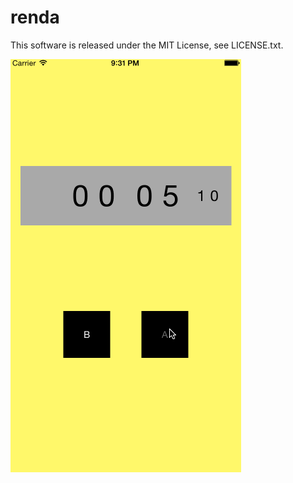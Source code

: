 # renda
This software is released under the MIT License, see LICENSE.txt.

![renda](https://github.com/anthrgrnwrld/renda/blob/master/RendaTests/Renda.gif)


